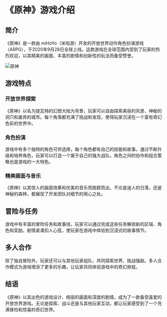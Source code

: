 # 《原神》游戏介绍

## 简介

《原神》是一款由 miHoYo（米哈游）开发的开放世界动作角色扮演游戏（ARPG），于2020年9月28日全球上线。这款游戏在全球范围内受到了玩家的热烈欢迎，以其精美的画面、丰富的剧情和创新性的玩法而备受赞誉。

![原神](https://www.bing.com/images/search?view=detailV2&ccid=ZFpbrrY2&id=433DC6EBC602D39D73F0FEC56B93F2EA66BC2661&thid=OIP.ZFpbrrY2I7f4gxsVu8GlLQHaFP&mediaurl=https%3a%2f%2fimages8.alphacoders.com%2f111%2f1114943.jpg&cdnurl=https%3a%2f%2fth.bing.com%2fth%2fid%2fR.645a5baeb63623b7f8831b15bbc1a52d%3frik%3dYSa8Zuryk2vF%252fg%26pid%3dImgRaw%26r%3d0&exph=2480&expw=3508&q=%e5%8e%9f%e7%a5%9e%e5%9b%be%e7%89%87&simid=607996189479617036&FORM=IRPRST&ck=0D95E42BD5C68348BE78A16040713910&selectedIndex=5)

## 游戏特点

### 开放世界探索

《原神》以名为提瓦特的幻想大陆为背景，玩家可以自由探索美丽的风景、神秘的洞穴和废弃的城市。每个角落都充满了挑战和发现，使得玩家沉浸在一个富有奇幻色彩的世界中。

### 角色扮演

游戏中有多个独特的角色可供选择，每个角色都有自己的技能和故事。通过不断升级和培养角色，玩家可以打造一个属于自己的强大战队。角色之间的协作和组合策略也是游戏的一大特色。

### 精美画面与音乐

《原神》以其惊人的画面效果和优美的音乐而脱颖而出。不论是迷人的日落，还是神秘的森林，都展现了开发团队对细节的用心之处。

## 冒险与任务

游戏中有丰富的冒险任务和故事线，玩家可以通过完成这些任务解锁新的区域、角色和奖励。剧情紧凑扣人心弦，使玩家在游戏中体验到沉浸式的故事情节。

## 多人合作

除了独自冒险外，玩家还可以与其他玩家组队，共同探索世界、挑战强敌。多人合作模式为游戏增添了更多的乐趣，让玩家共同体验游戏中的奇幻旅程。

## 结语

《原神》以其出色的游戏设计、绚丽的画面和深度的剧情，成为了一款备受喜爱的开放世界游戏。无论是探索、战斗还是与其他玩家互动，都让玩家感受到了一个充满冒险和惊喜的奇幻世界。
